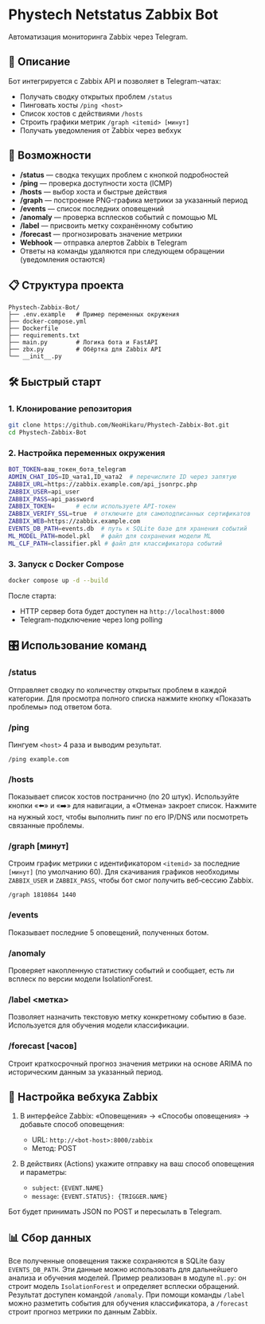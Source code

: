 # Phystech Netstatus Zabbix Bot

Автоматизация мониторинга Zabbix через Telegram.

## 📖 Описание

Бот интегрируется с Zabbix API и позволяет в Telegram-чатах:

* Получать сводку открытых проблем `/status`
* Пинговать хосты `/ping <host>`
* Список хостов с действиями `/hosts`
* Строить графики метрик `/graph <itemid> [минут]`
* Получать уведомления от Zabbix через вебхук

## 🚀 Возможности

* **/status** — сводка текущих проблем с кнопкой подробностей
* **/ping** — проверка доступности хоста (ICMP)
* **/hosts** — выбор хоста и быстрые действия
* **/graph** — построение PNG-графика метрики за указанный период
* **/events** — список последних оповещений
* **/anomaly** — проверка всплесков событий с помощью ML
* **/label** — присвоить метку сохранённому событию
* **/forecast** — прогнозировать значение метрики
* **Webhook** — отправка алертов Zabbix в Telegram
* Ответы на команды удаляются при следующем обращении (уведомления остаются)

## 📋 Структура проекта

```
Phystech-Zabbix-Bot/
├── .env.example   # Пример переменных окружения
├── docker-compose.yml
├── Dockerfile
├── requirements.txt
├── main.py        # Логика бота и FastAPI
├── zbx.py         # Обёртка для Zabbix API
└── __init__.py
```

## 🛠️ Быстрый старт

### 1. Клонирование репозитория

```bash
git clone https://github.com/NeoHikaru/Phystech-Zabbix-Bot.git
cd Phystech-Zabbix-Bot
```

### 2. Настройка переменных окружения
```bash
BOT_TOKEN=ваш_токен_бота_telegram
ADMIN_CHAT_IDS=ID_чата1,ID_чата2  # перечислите ID через запятую
ZABBIX_URL=https://zabbix.example.com/api_jsonrpc.php
ZABBIX_USER=api_user
ZABBIX_PASS=api_password
ZABBIX_TOKEN=      # если используете API-токен
ZABBIX_VERIFY_SSL=true  # отключите для самоподписанных сертификатов
ZABBIX_WEB=https://zabbix.example.com
EVENTS_DB_PATH=events.db  # путь к SQLite базе для хранения событий
ML_MODEL_PATH=model.pkl   # файл для сохранения модели ML
ML_CLF_PATH=classifier.pkl # файл для классификатора событий
```

### 3. Запуск с Docker Compose

```bash
docker compose up -d --build
```

После старта:

* HTTP сервер бота будет доступен на `http://localhost:8000`
* Telegram-подключение через long polling

## 🎛️ Использование команд

### /status

Отправляет сводку по количеству открытых проблем в каждой категории. Для просмотра полного списка нажмите кнопку «Показать проблемы» под ответом бота.

### /ping <host>

Пингуем `<host>` 4 раза и выводим результат.

```text
/ping example.com
```

### /hosts

Показывает список хостов постранично (по 20 штук). Используйте кнопки «⬅️» и «➡️» для навигации, а «Отмена» закроет список. Нажмите на нужный хост, чтобы выполнить пинг по его IP/DNS или посмотреть связанные проблемы.

### /graph <itemid> \[минут]

Строим график метрики с идентификатором `<itemid>` за последние `[минут]` (по умолчанию 60).
Для скачивания графиков необходимы `ZABBIX_USER` и `ZABBIX_PASS`, чтобы бот смог
получить веб‑сессию Zabbix.

```text
/graph 1810864 1440
```

### /events

Показывает последние 5 оповещений, полученных ботом.

### /anomaly

Проверяет накопленную статистику событий и сообщает,
есть ли всплеск по версии модели IsolationForest.

### /label <id> <метка>

Позволяет назначить текстовую метку конкретному событию
в базе. Используется для обучения модели классификации.

### /forecast <itemid> [часов]

Строит краткосрочный прогноз значения метрики
на основе ARIMA по историческим данным за указанный период.

## 🔧 Настройка вебхука Zabbix

1. В интерфейсе Zabbix: «Оповещения» → «Способы оповещения» → добавьте способ оповещения:

   * URL: `http://<bot-host>:8000/zabbix`
   * Метод: POST
2. В действиях (Actions) укажите отправку на ваш способ оповещения и параметры:

   * `subject`: `{EVENT.NAME}`
   * `message`: `{EVENT.STATUS}: {TRIGGER.NAME}`

Бот будет принимать JSON по POST и пересылать в Telegram.

## 📊 Сбор данных

Все полученные оповещения также сохраняются в SQLite базу `EVENTS_DB_PATH`.
Эти данные можно использовать для дальнейшего анализа и обучения моделей.
Пример реализован в модуле `ml.py`: он строит модель
`IsolationForest` и определяет всплески обращений. Результат
доступен командой `/anomaly`. При помощи команды `/label`
можно разметить события для обучения классификатора,
а `/forecast` строит прогноз метрики по данным Zabbix.
